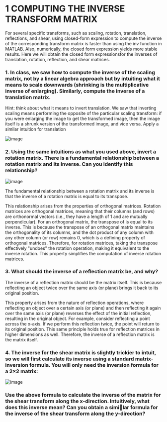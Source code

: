 # 1 COMPUTING THE INVERSE TRANSFORM MATRIX
For several specific transforms, such as scaling, rotation, translation, reflections, and shear, using closed-form expression to compute the inverse of the corresponding transform matrix is faster than using the inv function in MATLAB. 
Also, numerically, the closed form expression yields more stable results. Here we will obtain the closed form expressionsfor the inverses of translation, rotation, reflection, and shear matrices.

### 1. In class, we saw how to compute the inverse of the scaling matrix, not by a linear algebra approach but by intuiting what it means to scale downwards (shrinking is the multiplicative inverse of enlarging). Similarly, compute the inverse of a translation matrix.
Hint: think about what it means to invert translation. We saw that inverting scaling means performing the opposite of the particular scaling transform: if you were enlarging the image to get the transformed image,
then the image itself is a shrunk version of the transformed image, and vice versa. Apply a similar intuition for translation

![image](https://github.com/AfzalNMSU/CV_TransformingImages/assets/83153124/093356db-c7c8-4dca-a346-fe8ab8fe90bc)


 
### 2. Using the same intuitions as what you used above, invert a rotation matrix. There is a fundamental relationship between a rotation matrix and its inverse. Can you identify this relationship?

![image](https://github.com/AfzalNMSU/CV_TransformingImages/assets/83153124/2463f2a7-9dc0-4799-bcca-4efa5d87b477)

The fundamental relationship between a rotation matrix and its inverse is that the inverse of a rotation matrix is equal to its transpose. 

This relationship arises from the properties of orthogonal matrices. Rotation matrices are orthogonal matrices, meaning that their columns (and rows) are orthonormal vectors (i.e., they have a length of 1 and are mutually perpendicular). For an orthogonal matrix, the transpose of is equal to its inverse. This is because the transpose of an orthogonal matrix maintains the orthogonality of its columns, and the dot product of any column with any other column (or row) remains 0, which is a defining property of orthogonal matrices. Therefore, for rotation matrices, taking the transpose effectively "undoes" the rotation operation, making it equivalent to the inverse rotation. This property simplifies the computation of inverse rotation matrices.



### 3. What should the inverse of a reflection matrix be, and why?

The inverse of a reflection matrix should be the matrix itself. This is because reflecting an object twice over the same axis (or plane) brings it back to its original position.

This property arises from the nature of reflection operations, where reflecting an object over a certain axis (or plane) and then reflecting it again over the same axis (or plane) reverses the effect of the initial reflection, resulting in the original object. For example, consider reflecting a point across the x-axis. If we perform this reflection twice, the point will return to its original position. This same principle holds true for reflection matrices in higher dimensions as well. Therefore, the inverse of a reflection matrix is the matrix itself.



### 4. The inverse for the shear matrix is slightly trickier to intuit, so we will first calculate its inverse using a standard matrix-inversion formula. You will only need the inversion formula for a 2×2 matrix:
![image](https://github.com/AfzalNMSU/CV_TransformingImages/assets/83153124/42e6c3f2-a842-4bfe-8acc-1d85bbc45a90)
### Use the above formula to calculate the inverse of the matrix for the shear transform along the x-direction. Intuitively, what does this inverse mean? Can you obtain a similar formula for the inverse of the shear transform along the y-direction?


     
